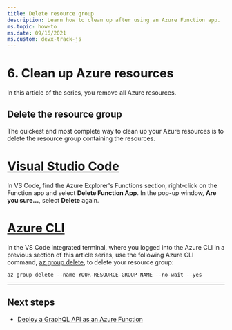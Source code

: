 ```yaml
---
title: Delete resource group
description: Learn how to clean up after using an Azure Function app.
ms.topic: how-to
ms.date: 09/16/2021
ms.custom: devx-track-js
---
```


# 6. Clean up Azure resources

In this article of the series, you remove all Azure resources.

## Delete the resource group

The quickest and most complete way to clean up your Azure resources is to delete the resource group containing the resources. 
# [Visual Studio Code](#tab/vscode-remove-resource-group)

In VS Code, find the Azure Explorer's Functions section, right-click on the Function app and select **Delete Function App**. In the pop-up window, **Are you sure...**, select **Delete** again. 

# [Azure CLI](#tab/azcli-remove-resource-group)

In the VS Code integrated terminal, where you logged into the Azure CLI in a previous section of this article series, use the following Azure CLI command, [az group delete](/cli/azure/group#az-group-delete), to delete your resource group:

```azurecli
az group delete --name YOUR-RESOURCE-GROUP-NAME --no-wait --yes
```

---

## Next steps

* [Deploy a GraphQL API as an Azure Function](../graphql/azure-function-hello-world.md)